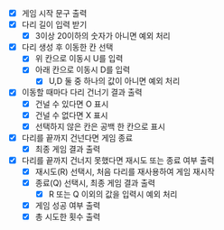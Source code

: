 - [X] 게임 시작 문구 출력
- [X] 다리 길이 입력 받기
  - [X] 3이상 20이하의 숫자가 아니면 예외 처리
- [X] 다리 생성 후 이동한 칸 선택
  - [X] 위 칸으로 이동시 U를 입력
  - [X] 아래 칸으로 이동시 D를 입력
    - [X] U,D 둘 중 하나의 값이 아니면 예외 처리
- [X] 이동할 때마다 다리 건너기 결과 출력
  - [X] 건널 수 있다면 O 표시
  - [X] 건널 수 없다면 X 표시
  - [X] 선택하지 않은 칸은 공백 한 칸으로 표시
- [X] 다리를 끝까지 건넌다면 게임 종료
  - [X] 최종 게임 결과 출력
- [X] 다리를 끝까지 건너지 못했다면 재시도 또는 종료 여부 출력
  - [X] 재시도(R) 선택시, 처음 다리를 재사용하여 게임 재시작
  - [X] 종료(Q) 선택시, 최종 게임 결과 출력
    - [X] R 또는 Q 이외의 값을 입력시 예외 처리
  - [X] 게임 성공 여부 출력
  - [X] 총 시도한 횟수 출력